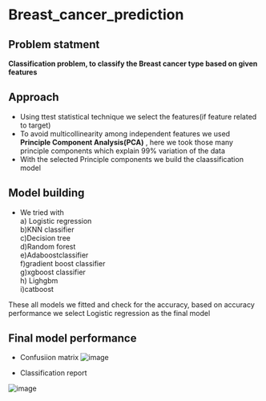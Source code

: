 # Breast_cancer_prediction

## Problem statment
**Classification problem, to classify the Breast cancer type based on given features**

## Approach
- Using ttest statistical technique we select the features(if feature related to target)
- To avoid multicollinearity among independent features we used **Principle Component Analysis(PCA)** , here we took those many principle components which explain 99% variation of the data
- With the selected Principle components we build the claassification model

## Model building
- We tried with<br>
a) Logistic regression<br>
b)KNN classifier<br>
c)Decision tree<br>
d)Random forest<br>
e)Adaboostclassifier<br>
f)gradient boost classifier<br>
g)xgboost classifier<br>
h) Lighgbm<br>
i)catboost<br>

These all models we fitted and check for the accuracy, based on accuracy performance we select Logistic regression as the final model

## Final model performance

- Confusiion matrix
![image]()

- Classification report

![image]()

